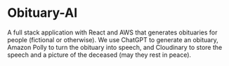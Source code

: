 # Obituary-AI
A full stack application with React and AWS that generates obituaries for people (fictional or otherwise). We use ChatGPT to generate an obituary, Amazon Polly to turn the obituary into speech, and Cloudinary to store the speech and a picture of the deceased (may they rest in peace).
